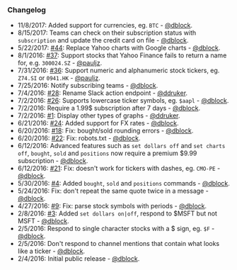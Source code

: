 ### Changelog

* 11/8/2017: Added support for currencies, eg. `BTC` - [@dblock](https://github.com/dblock).
* 8/15/2017: Teams can check on their subscription status with `subscription` and update the credit card on file - [@dblock](https://github.com/dblock).
* 5/22/2017: [#44](https://github.com/dblock/slack-market/issues/44): Replace Yahoo charts with Google charts - [@dblock](https://github.com/dblock).
* 8/1/2016: [#37](https://github.com/dblock/slack-market/pull/37): Support stocks that Yahoo Finance fails to return a name for, e.g. `300024.SZ` - [@pauljz](https://github.com/pauljz).
* 7/31/2016: [#36](https://github.com/dblock/slack-market/pull/36): Support numeric and alphanumeric stock tickers, eg. `Z74.SI` or `0941.HK` - [@pauljz](https://github.com/pauljz).
* 7/25/2016: Notify subscribing teams - [@dblock](https://github.com/dblock).
* 7/4/2016: [#28](https://github.com/dblock/slack-market/issues/28): Rename Slack action endpoint - [@ddruker](https://github.com/ddruker).
* 7/2/2016: [#26](https://github.com/dblock/slack-market/issues/26): Supports lowercase ticker symbols, eg. `$aapl` - [@dblock](https://github.com/dblock).
* 7/2/2016: Require a 1.99$ subscription after 7 days - [@dblock](https://github.com/dblock).
* 7/2/2016: [#1](https://github.com/dblock/slack-market/issues/1): Display other types of graphs  - [@ddruker](https://github.com/ddruker).
* 6/21/2016: [#24](https://github.com/dblock/slack-market/issues/24): Added support for FX rates - [@dblock](https://github.com/dblock).
* 6/20/2016: [#18](https://github.com/dblock/slack-market/issues/18): Fix: bought/sold rounding errors - [@dblock](https://github.com/dblock).
* 6/20/2016: [#22](https://github.com/dblock/slack-market/issues/22): Fix: robots.txt - [@dblock](https://github.com/dblock).
* 6/12/2016: Advanced features such as `set dollars off` and `set charts off`, `bought`, `sold` and `positions` now require a premium $9.99 subscription - [@dblock](https://github.com/dblock).
* 6/12/2016: [#21](https://github.com/dblock/slack-market/issues/21): Fix: doesn't work for tickers with dashes, eg. `CMO-PE` - [@dblock](https://github.com/dblock).
* 5/30/2016: [#4](https://github.com/dblock/slack-market/issues/4): Added `bought`, `sold` and `positions` commands - [@dblock](https://github.com/dblock).
* 5/24/2016: Fix: don't repeat the same quote twice in a message - [@dblock](https://github.com/dblock).
* 4/27/2016: [#9](https://github.com/dblock/slack-market/issues/9): Fix: parse stock symbols with periods - [@dblock](https://github.com/dblock).
* 2/8/2016: [#3](https://github.com/dblock/slack-market/issues/3): Added `set dollars on|off`, respond to $MSFT but not MSFT - [@dblock](https://github.com/dblock).
* 2/5/2016: Respond to single character stocks with a $ sign, eg. `$F` - [@dblock](https://github.com/dblock).
* 2/5/2016: Don't respond to channel mentions that contain what looks like a ticker - [@dblock](https://github.com/dblock).
* 2/4/2016: Initial public release - [@dblock](https://github.com/dblock).
